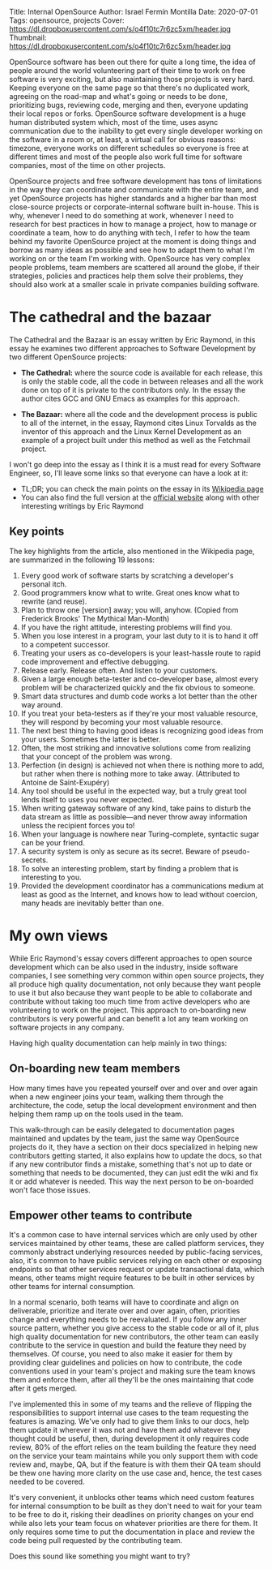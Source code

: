 Title: Internal OpenSource
Author: Israel Fermín Montilla
Date: 2020-07-01
Tags: opensource, projects
Cover: https://dl.dropboxusercontent.com/s/o4f10tc7r6zc5xm/header.jpg
Thumbnail: https://dl.dropboxusercontent.com/s/o4f10tc7r6zc5xm/header.jpg

OpenSource software has been out there for quite a long time, the idea of people
around the world volunteering part of their time to work on free software is
very exciting, but also maintaining those projects is very hard. Keeping everyone
on the same page so that there's no duplicated work, agreeing on the road-map and
what's going or needs to be done, prioritizing bugs, reviewing code, merging and
then, everyone updating their local repos or forks. OpenSource software development
is a huge human distributed system which, most of the time, uses async communication
due to the inability to get every single developer working on the software in a room
or, at least, a virtual call for obvious reasons: timezone, everyone works on different
schedules so everyone is free at different times and most of the people also work full time
for software companies, most of the time on other projects.

OpenSource projects and free software development has tons of limitations in the way they
can coordinate and communicate with the entire team, and yet OpenSource projects
has higher standards and a higher bar than most close-source projects or corporate-internal
software built in-house. This is why, whenever I need to do something at work, whenever I need
to research for best practices in how to manage a project, how to manage or coordinate a team,
how to do anything with tech, I refer to how the team behind my favorite OpenSource project
at the moment is doing things and borrow as many ideas as possible and see how to adapt them
to what I'm working on or the team I'm working with. OpenSource has very complex people
problems, team members are scattered all around the globe, if their strategies, policies and
practices help them solve their problems, they should also work at a smaller scale in private
companies building software.

# The cathedral and the bazaar
The Cathedral and the Bazaar is an essay written by Eric Raymond, in this essay he examines two
different approaches to Software Development by two different OpenSource projects:

* **The Cathedral:** where the source code is available for each release, this is only the stable
code, all the code in between releases and all the work done on top of it is private to the contributors
only. In the essay the author cites GCC and GNU Emacs as examples for this approach.

* **The Bazaar:** where all the code and the development process is public to all of the internet, in the essay,
Raymond cites Linux Torvalds as the inventor of this approach and the Linux Kernel Development as an example of
a project built under this method as well as the Fetchmail project.

I won't go deep into the essay as I think it is a must read for every Software Engineer, so, I'll leave some
links so that everyone can have a look at it:

* TL;DR; you can check the main points on the essay in its [Wikipedia page](https://en.wikipedia.org/wiki/The_Cathedral_and_the_Bazaar)
* You can also find the full version at the [official website](http://www.catb.org/~esr/writings/cathedral-bazaar/) along with
other interesting writings by Eric Raymond

## Key points
The key highlights from the article, also mentioned in the Wikipedia page, are summarized in the following 19 lessons:

1. Every good work of software starts by scratching a developer's personal itch.
2. Good programmers know what to write. Great ones know what to rewrite (and reuse).
3. Plan to throw one [version] away; you will, anyhow. (Copied from Frederick Brooks' The Mythical Man-Month)
4. If you have the right attitude, interesting problems will find you.
5. When you lose interest in a program, your last duty to it is to hand it off to a competent successor.
6. Treating your users as co-developers is your least-hassle route to rapid code improvement and effective debugging.
7. Release early. Release often. And listen to your customers.
8. Given a large enough beta-tester and co-developer base, almost every problem will be characterized quickly and the fix obvious to someone.
9. Smart data structures and dumb code works a lot better than the other way around.
10. If you treat your beta-testers as if they're your most valuable resource, they will respond by becoming your most valuable resource.
11. The next best thing to having good ideas is recognizing good ideas from your users. Sometimes the latter is better.
12. Often, the most striking and innovative solutions come from realizing that your concept of the problem was wrong.
13. Perfection (in design) is achieved not when there is nothing more to add, but rather when there is nothing more to take away. (Attributed to Antoine de Saint-Exupéry)
14. Any tool should be useful in the expected way, but a truly great tool lends itself to uses you never expected.
15. When writing gateway software of any kind, take pains to disturb the data stream as little as possible—and never throw away information unless the recipient forces you to!
16. When your language is nowhere near Turing-complete, syntactic sugar can be your friend.
17. A security system is only as secure as its secret. Beware of pseudo-secrets.
18. To solve an interesting problem, start by finding a problem that is interesting to you.
19. Provided the development coordinator has a communications medium at least as good as the Internet, and knows how to lead without coercion, many heads are inevitably better than one.

# My own views
While Eric Raymond's essay covers different approaches to open source development which can be also used in the industry, inside software companies,
I see something very common within open source projects, they all produce high quality documentation, not only because they want people to use it
but also because they want people to be able to collaborate and contribute without taking too much time from active developers who are volunteering
to work on the project. This approach to on-boarding new contributors is very powerful and can benefit a lot any team working on software projects
in any company.

Having high quality documentation can help mainly in two things:

## On-boarding new team members
How many times have you repeated yourself over and over and over again when a new engineer joins your team, walking them through
the architecture, the code, setup the local development environment and then helping them ramp up on the tools used in the team.

This walk-through can be easily delegated to documentation pages maintained and updates by the team, just the same way OpenSource projects
do it, they have a section on their docs specialized in helping new contributors getting started, it also explains how to update the docs, so
that if any new contributor finds a mistake, something that's not up to date or something that needs to be documented, they can just edit
the wiki and fix it or add whatever is needed. This way the next person to be on-boarded won't face those issues.

## Empower other teams to contribute
It's a common case to have internal services which are only used by other services maintained by other teams, these are called platform services,
they commonly abstract underlying resources needed by public-facing services, also, it's common to have public services relying on each other or
exposing endpoints so that other services request or update transactional data, which means, other teams might require features to be
built in other services by other teams for internal consumption.

In a normal scenario, both teams will have to coordinate and align on deliverable, prioritize and iterate over and over again, often, priorities
change and everything needs to be reevaluated. If you follow any inner source pattern, whether you give access to the stable code or all of it,
plus high quality documentation for new contributors, the other team can easily contribute to the service in question and build the feature they need
by themselves. Of course, you need to also make it easier for them by providing clear guidelines and policies on how to contribute, the code
conventions used in your team's project and making sure the team knows them and enforce them, after all they'll be the ones maintaining that code
after it gets merged.

I've implemented this in some of my teams and the relieve of flipping the responsibilities to support internal use cases to the team requesting the
features is amazing. We've only had to give them links to our docs, help them update it wherever it was not and have them add whatever they thought
could be useful, then, during development it only requires code review, 80% of the effort relies on the team building the feature they need on the
service your team maintains while you only support them with code review and, maybe, QA, but if the feature is with them their QA team should be thew
one having more clarity on the use case and, hence, the test cases needed to be covered.

It's very convenient, it unblocks other teams which need custom features for internal consumption to be built as they don't need to wait for your team
to be free to do it, risking their deadlines on priority changes on your end while also lets your team focus on whatever priorities are there for
them. It only requires some time to put the documentation in place and review the code being pull requested by the contributing team.

Does this sound like something you might want to try?


